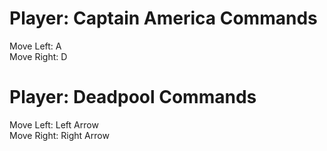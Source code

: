 # Player: Captain America Commands
Move Left: A  
Move Right: D  
  
  
  
# Player: Deadpool Commands
Move Left: Left Arrow  
Move Right: Right Arrow  

